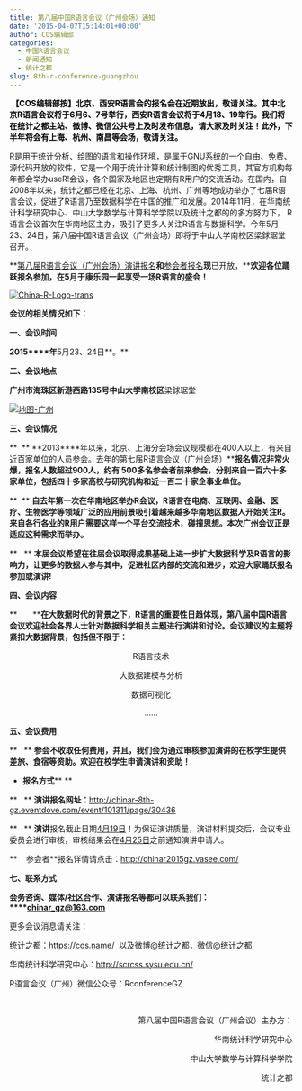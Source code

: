 ```yaml
---
title: 第八届中国R语言会议（广州会场）通知
date: '2015-04-07T15:14:01+00:00'
author: COS编辑部
categories:
  - 中国R语言会议
  - 新闻通知
  - 统计之都
slug: 8th-r-conference-guangzhou
---
```


<span style="color: #000000;"><strong> 【COS编辑部按】北京、西安R语言会的报名会在近期放出，敬请关注。其中北京R语言会议将于6月6、7号举行，西安R语言会议将于4月18、19举行。我们将在统计之都主站、微博、微信公共号上及时发布信息，请大家及时关注！此外，下半年将会有上海、杭州、南昌等会场，敬请关注。</strong></span>

R是用于统计分析、绘图的语言和操作环境，是属于GNU系统的一个自由、免费、源代码开放的软件，它是一个用于统计计算和统计制图的优秀工具，其官方机构每年都会举办useR!会议，各个国家及地区也定期有R用户的交流活动。在国内，自2008年以来，统计之都已经在北京、上海、杭州、广州等地成功举办了七届R语言会议，促进了R语言乃至数据科学在中国的推广和发展。2014年11月，在华南统计科学研究中心、中山大学数学与计算科学学院以及统计之都的的多方努力下， R语言会议首次在华南地区主办，吸引了更多人关注R语言与数据科学。今年5月23、24日，第八届中国R语言会议（广州会场）即将于中山大学南校区梁銶琚堂召开。

**[第八届R语言会议（广州会场）演讲报名](http://chinar-8th-gz.eventdove.com/event/101311/page/30436%20)**和**<a href="http://chinar2015gz.vasee.com/" target="_blank">参会者报名</a>**现**已开放，****欢迎各位踊跃报名参加，在5月于康乐园一起享受一场R语言的盛会！**

[![China-R-Logo-trans](https://cos.name/wp-content/uploads/2015/09/China-R-Logo-trans.png)](https://cos.name/wp-content/uploads/2015/09/China-R-Logo-trans.png)

**会议的相关情况如下：**

**一、会议时间**

**2015****年**5月23、24日**。**

**二、会议地点**

**广州市海珠区新港西路135号中山大学南校区**梁銶琚堂

<!--more-->

[![地图-广州](https://cos.name/wp-content/uploads/2015/04/地图-广州.png)](https://cos.name/wp-content/uploads/2015/04/地图-广州.png)

**三、会议情况**

**  ** **2013****年以来，北京、上海分会场会议规模都在400人以上，有来自近百家单位的人员参会。去年的第七届R语言会议（广州会场）****报名情况非常火爆，报名人数超过900人，约有 500多名参会者前来参会，分别来自一百六十多家单位，包括四十多家高校与研究机构和近一百二十家企事业单位。**

**  ** **自去年第一次在华南地区举办R会议，R语言在电商、互联网、金融、医疗、生物医学等领域广泛的应用前景吸引着越来越多华南地区数据人开始关注R。来自各行各业的R用户需要这样一个平台交流技术，碰撞思想。本次广州会议正是适应这种需求而举办。**

**   ** **本届会议希望在往届会议取得成果基础上进一步扩大数据科学及R语言的影响力，让更多的数据人参与其中，促进社区内部的交流和进步，欢迎大家踊跃报名参加或演讲!**

**四、会议内容**

**       ****在大数据时代的背景之下，R语言的重要性日趋体现，第八届中国R语言会议欢迎社会各界人士针对数据科学相关主题进行演讲和讨论。会议建议的主题将紧扣大数据背景，包括但不限于：**

<p style="text-align: center;">
  R语言技术
</p>

<p style="text-align: center;">
  大数据建模与分析
</p>

<p style="text-align: center;">
  数据可视化
</p>

<p style="text-align: center;">
  ……
</p>

**五、会议费用**

**   ** **参会不收取任何费用，并且，我们会为通过审核参加演讲的在校学生提供差旅、食宿等资助。欢迎在校学生申请演讲和资助！**

  * **报名方式**** **

**   ** **演讲报名网址：**<http://chinar-8th-gz.eventdove.com/event/101311/page/30436>

**   ** **演讲**报名截止日期<span style="text-decoration: underline;">4月19日</span>！为保证演讲质量，演讲材料提交后，会议专业委员会进行审核，审核结果会在<span style="text-decoration: underline;">4月25日</span>之前通知演讲申请人。

**    参会者**报名详情请点击：<http://chinar2015gz.vasee.com/>

**七、联系方式**

**会务咨询、媒体/社区合作、演讲报名等都可以联系我们：****<chinar_gz@163.com>**

更多会议消息请关注：

统计之都：<https://cos.name/>  以及微博@统计之都，微信@统计之都

华南统计科学研究中心：<http://scrcss.sysu.edu.cn/>

R语言会议（广州）微信公众号：RconferenceGZ

&nbsp;

<p style="text-align: right;">
  第八届中国R语言会议（广州会议）主办方：
</p>

<p style="text-align: right;">
                                              华南统计科学研究中心
</p>

<p style="text-align: right;">
        中山大学数学与计算科学学院
</p>

<p style="text-align: right;">
        统计之都
</p>
